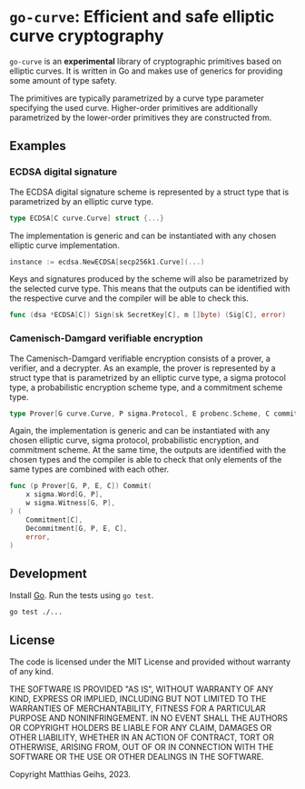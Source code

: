 # `go-curve`: Efficient and safe elliptic curve cryptography

`go-curve` is an **experimental** library of cryptographic primitives based on elliptic curves. It is written in Go and makes use of generics for providing some amount of type safety.

The primitives are typically parametrized by a curve type parameter specifying the used curve.
Higher-order primitives are additionally parametrized by the lower-order primitives they are constructed from.

## Examples

### ECDSA digital signature

The ECDSA digital signature scheme is represented by a struct type that is parametrized by an elliptic curve type.
```go
type ECDSA[C curve.Curve] struct {...}
```
The implementation is generic and can be instantiated with any chosen elliptic curve implementation.
```go
instance := ecdsa.NewECDSA[secp256k1.Curve](...)
```
Keys and signatures produced by the scheme will also be parametrized by the selected curve type. This means that the outputs can be identified with the respective curve and the compiler will be able to check this. 

```go
func (dsa *ECDSA[C]) Sign(sk SecretKey[C], m []byte) (Sig[C], error)
```

### Camenisch-Damgard verifiable encryption

The Camenisch-Damgard verifiable encryption consists of a prover, a verifier, and a decrypter.
As an example, the prover is represented by a struct type that is parametrized by an elliptic curve type, a sigma protocol type, a probabilistic encryption scheme type, and a commitment scheme type.
```go
type Prover[G curve.Curve, P sigma.Protocol, E probenc.Scheme, C commit.Scheme] struct {...}
```
Again, the implementation is generic and can be instantiated with any chosen elliptic curve, sigma protocol, probabilistic encryption, and commitment scheme. At the same time, the outputs are identified with the chosen types and the compiler is able to check that only elements of the same types are combined with each other.

```go
func (p Prover[G, P, E, C]) Commit(
	x sigma.Word[G, P],
	w sigma.Witness[G, P],
) (
	Commitment[C],
	Decommitment[G, P, E, C],
	error,
)
```



## Development

Install [Go](https://go.dev).
Run the tests using `go test`.

```
go test ./...
```

## License
The code is licensed under the MIT License and provided without warranty of any kind.

THE SOFTWARE IS PROVIDED "AS IS", WITHOUT WARRANTY OF ANY KIND, EXPRESS OR
IMPLIED, INCLUDING BUT NOT LIMITED TO THE WARRANTIES OF MERCHANTABILITY,
FITNESS FOR A PARTICULAR PURPOSE AND NONINFRINGEMENT. IN NO EVENT SHALL THE
AUTHORS OR COPYRIGHT HOLDERS BE LIABLE FOR ANY CLAIM, DAMAGES OR OTHER
LIABILITY, WHETHER IN AN ACTION OF CONTRACT, TORT OR OTHERWISE, ARISING FROM,
OUT OF OR IN CONNECTION WITH THE SOFTWARE OR THE USE OR OTHER DEALINGS IN THE
SOFTWARE.

Copyright Matthias Geihs, 2023.
